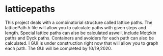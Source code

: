 # latticepaths
This project deals with a combinatorial structure called lattice paths. The latticePath.h file will allow you to calculate paths with given steps and length. Special lattice paths can also be calculated aswell, include Motzkin paths and Dyck paths. Containers and avoiders for each path can also be calculated.  I GUI is under construction right now that will allow you to graph each path. The GUI will be completed by 10/19,2020.
